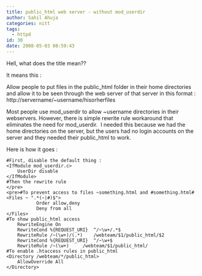 ```yaml
---
title: public_html web server - without mod_userdir
author: Sahil Ahuja
categories: nitt
tags:
  - httpd
id: 30
date: 2008-05-03 08:59:43
---
```


Hell, what does the title mean??

It means this :

Allow people to put files in the public_html folder in their home directories and allow it to be seen through the web server of that server in this format : http://servername/~username/hisorherfiles

Most people use mod_userdir to allow ~username directories in their webservers. However, there is simple rewrite rule workaround that eliminates the need for mod_userdir.  I needed this because we had the home directories on the server, but the users had no login accounts on the server and they needed their public_html to work.

Here is how it goes :
```
#First, disable the default thing : 
<IfModule mod_userdir.c>
    UserDir disable
</IfModule>
#Then the rewrite rule
</pre>
<pre>#To prevent access to files ~something.html and #something.html#
<Files ~ ".*(~|#)$">
    	   Order allow,deny
    	   Deny from all
</Files>
#To show public_html access
    RewriteEngine On
    RewriteCond %{REQUEST_URI}	^/~\w+/.*$
    RewriteRule /~(\w+)/(.*)	/webteam/$1/public_html/$2
    RewriteCond %{REQUEST_URI}	^/~\w+$
    RewriteRule /~(\w+)		/webteam/$1/public_html/
#To enable .htaccess rules in public_html
<Directory /webteam/*/public_html>
    AllowOverride All
</Directory>
```